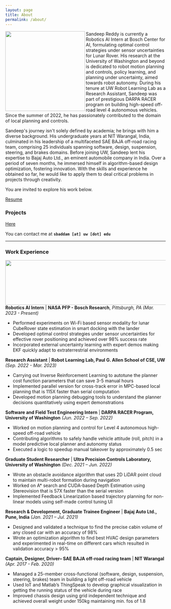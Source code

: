```yaml
---
layout: page
title: About
permalink: /about/
---
```


<!-- <div class="circle"> -->
<p align="left">
<img width=250 height=250 align="left" src="https://user-images.githubusercontent.com/100727983/209484812-b6a54ee3-8cb7-4b60-91b1-cea6a8ecf6b8.jpg">
</p>
<!-- </div> -->

Sandeep Reddy is currently a Robotics AI Intern at Bosch Center for AI, formulating optimal control strategies under sensor uncertainties for Lunar Rover. His research at the University of Washington and beyond is dedicated to robot motion planning and controls, policy learning, and planning under uncertainty, aimed towards robot autonomy. During his tenure at UW Robot Learning Lab as a Research Assistant, Sandeep was part of prestigious DARPA RACER program on building high-speed off-road level 4 autonomous vehicles. Since the summer of 2022, he has passionately contributed to the domain of local planning and controls. 

Sandeep's journey isn't solely defined by academia; he brings with him a diverse background. His undergraduate years at NIT Warangal, India, culminated in his leadership of a multifaceted SAE BAJA off-road racing team, comprising 25 individuals spanning software, design, suspension, steering, and brakes domains. Before joining UW, Sandeep lent his expertise to Bajaj Auto Ltd., an eminent automobile company in India. Over a period of seven months, he immersed himself in algorithm-based design optimization, fostering innovation. With the skills and experience he obtained so far, he would like to apply them to deal critical problems in projects through creativity.

You are invited to explore his work below.

[Resume](https://drive.google.com/file/d/1WPzLWmsU3AhBurwbcbH4A6Mc-qzSu_tZ/view?usp=sharing)

### Projects
[Here](https://sandeepreddybaddam.github.io/projects/)

You can contact me at **`sbaddam [at] uw [dot] edu`**

---

### Work Experience
<p align="left">
<img width=1080 height=140 align="left" src="https://github.com/sandeepreddybaddam/sandeepreddybaddam.github.io/assets/100727983/50a2a9ac-4300-40b3-830e-afa06664a4c6">
</p>
<br/>

**Robotics AI Intern** | **NASA PFP - Bosch Research**, *Pittsburgh, PA*  *(Mar. 2023 - Present)*
- Performed experiments on Wi-Fi based sensor modality for lunar CubeRover state estimation in smart docking with the lander
- Developed optimal control strategies under sensor uncertainties for effective rover positioning and achieved over 98% success rate
- Incorporated external uncertainty learning with expert demos making EKF quickly adapt to extraterrestrial environments

**Research Assistant** | **Robot Learning Lab, Paul G. Allen School of CSE, UW** *(Sep. 2022 - Mar. 2023)*
- Carrying out Inverse Reinforcement Learning to autotune the planner cost function parameters that can save  3-5 manual hours
- Implemented parallel version for cross-track error in MPC-based local planning that is 115X faster than serial computation
- Developed motion planning debugging tools to understand the planner decisions quantitatively using expert demonstrations

**Software and Field Test Engineering Intern** | **DARPA RACER Program, University of Washington** *(Jun. 2022 – Sep. 2022)*
- Worked on motion planning and control for Level 4 autonomous high-speed off-road vehicle
- Contributing algorithms to safely handle vehicle attitude (roll, pitch) in a model predictive local planner and autonomy status
- Executed a logic to speedup manual takeover by approximately 0.5 sec

**Graduate Student Researcher** | **Ultra Precision Controls Laboratory, University of Washington** *(Dec. 2021 – Jun. 2022)*
- Wrote an obstacle avoidance algorithm that uses 2D LiDAR point cloud  to maintain multi-robot formation during navigation
- Worked on A* search and CUDA-based Depth Estimation using Stereovision that is 57X faster than the serial version
- Implemented Feedback Linearization based trajectory planning for non-linear models using self-made control tuning UI

**Research & Development, Graduate Trainee Engineer** | **Bajaj Auto Ltd., Pune, India** *(Jan. 2021 – Jul. 2021)*
- Designed and validated a technique to find the precise cabin volume of any closed car with an accuracy of 98%
- Wrote an optimization algorithm to find best HVAC design parameters and experimented  in real-time on different cars which resulted in validation accuracy > 95%

**Captain, Designer, Driver– SAE BAJA off-road racing team** | **NIT Warangal** *(Apr. 2017 - Feb. 2020)*
- Managed a 25-member cross-functional (software, design, suspension, steering, brakes) team in building a light off-road vehicle
- Used IoT and Matlab’s ThingSpeak to develop graphical visualization in getting the running status of the vehicle during race
- Improved chassis design using grid independent technique and achieved overall weight under 150kg maintaining min. fos of 1.8

